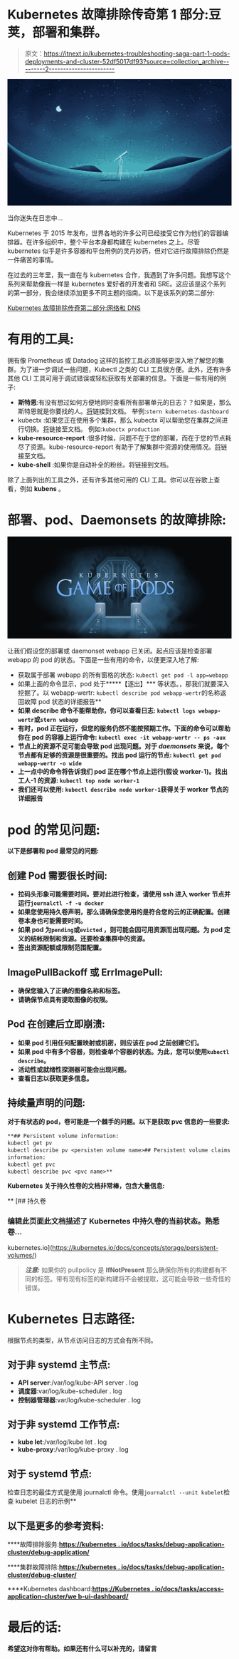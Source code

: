 # Kubernetes 故障排除传奇第 1 部分:豆荚，部署和集群。

> 原文：<https://itnext.io/kubernetes-troubleshooting-saga-part-1-pods-deployments-and-cluster-52df5017df93?source=collection_archive---------2----------------------->

![](img/e2b65601749b1eec9ed7283587de13c9.png)

当你迷失在日志中…

Kubernetes 于 2015 年发布，世界各地的许多公司已经接受它作为他们的容器编排器。在许多组织中，整个平台本身都构建在 kubernetes 之上。尽管 kubernetes 似乎是许多容器和平台用例的灵丹妙药，但对它进行故障排除仍然是一件痛苦的事情。

在过去的三年里，我一直在与 kubernetes 合作，我遇到了许多问题。我想写这个系列来帮助像我一样是 kubernetes 爱好者的开发者和 SRE。这应该是这个系列的第一部分，我会继续添加更多不同主题的指南。以下是该系列的第二部分:

[Kubernetes 故障排除传奇第二部分:网络和 DNS](https://medium.com/@krishna.sharma1408/kubernetes-troubleshooting-saga-part-2-networking-and-dns-connectivity-7f11013f6148)

# 有用的工具:

拥有像 Prometheus 或 Datadog 这样的监控工具必须能够更深入地了解您的集群。为了进一步调试一些问题，Kubectl 之类的 CLI 工具很方便。此外，还有许多其他 CLI 工具可用于调试错误或轻松获取有关部署的信息。下面是一些有用的例子:

*   **斯特恩**:有没有想过如何方便地同时查看所有部署单元的日志？？如果是，那么斯特恩就是你要找的人。[将](https://github.com/wercker/stern)链接到文档。
    举例:`stern kubernetes-dashboard`
*   kubectx :如果您正在使用多个集群，那么 kubectx 可以帮助您在集群之间进行切换。[将](https://github.com/ahmetb/kubectx)链接至文档。
    例如:`kubectx production`
*   **kube-resource-report** :很多时候，问题不在于您的部署，而在于您的节点耗尽了资源。kube-resource-report 有助于了解集群中资源的使用情况。[将](https://github.com/hjacobs/kube-resource-report)链接至文档。
*   **kube-shell** :如果你是自动补全的粉丝。将链接到文档。

除了上面列出的工具之外，还有许多其他可用的 CLI 工具。你可以在谷歌上查看，例如 **kubens** 。

# 部署、pod、Daemonsets 的故障排除:

![](img/fbdd15e82befc9062fef0ad12b502413.png)

让我们假设您的部署或 daemonset webapp 已关闭。起点应该是检查部署 webapp 的 pod 的状态。下面是一些有用的命令，以便更深入地了解:

*   获取属于部署 webapp 的所有窗格的状态:
    `kubectl get pod -l app=webapp`
*   如果上面的命令显示，pod 处于*****【逐出】*** 等状态。，那我们就要深入挖掘了。以 webapp-wertr:
    `kubectl describe pod webapp-wertr`的名称返回故障 pod 状态的详细报告**
*   **如果 describe 命令不能帮助你，你可以查看日志:
    `kubectl logs webapp-wertr`或`stern webapp`**
*   **有时，pod 正在运行，但您的服务仍然不能按预期工作。下面的命令可以帮助你在 pod 的容器上运行命令:
    `kubectl exec -it webapp-wertr -- ps -aux`**
*   **节点上的资源不足可能会导致 pod 出现问题。对于 ***daemonsets*** 来说，每个节点都有足够的资源是很重要的。找出 pod 运行的节点:
    `kubectl get pod webapp-wertr -o wide`**
*   **上一点中的命令将告诉我们 pod 正在哪个节点上运行(假设 worker-1)。找出工人-1 的资源:
    `kubectl top node worker-1`**
*   **我们还可以使用:
    `kubectl describe node worker-1`获得关于 worker 节点的详细报告**

# **pod 的常见问题:**

**以下是部署和 pod 最常见的问题:**

## **创建 Pod 需要很长时间:**

*   **拉码头形象可能需要时间。要对此进行检查，请使用 ssh 进入 worker 节点并运行`journalctl -f -u docker`**
*   **如果您使用持久卷声明，那么请确保您使用的是符合您的云的正确配置。创建卷本身也可能需要时间。**
*   **如果 pod 为`pending`或`evicted` ，则可能会因可用资源而出现问题。为 pod 定义的结帐限制和资源。还要检查集群中的资源。**
*   **签出资源配额或限制范围配置。**

## **ImagePullBackoff 或 ErrImagePull:**

*   **确保您输入了正确的图像名称和标签。**
*   **请确保节点具有提取图像的权限。**

## **Pod 在创建后立即崩溃:**

*   **如果 pod 引用任何配置映射或机密，则应该在 pod 之前创建它们。**
*   **如果 pod 中有多个容器，则检查单个容器的状态。为此，您可以使用`kubectl describe`。**
*   **活动性或就绪性探测器可能会出现问题。**
*   **查看日志以获取更多信息。**

## **持续量声明的问题:**

**对于有状态的 pod，卷可能是一个棘手的问题。以下是获取 pvc 信息的一些要求:**

```
**## Persistent volume information:
kubectl get pv
kubectl describe pv <persisten volume name>## Persistent volume claims information:
kubectl get pvc
kubectl describe pvc <pvc name>**
```

**Kubernetes 关于持久性卷的文档非常棒，包含大量信息:**

**[](https://kubernetes.io/docs/concepts/storage/persistent-volumes/) [## 持久卷

### 编辑此页面此文档描述了 Kubernetes 中持久卷的当前状态。熟悉卷…

kubernetes.io](https://kubernetes.io/docs/concepts/storage/persistent-volumes/) 

> ***注意:*** 如果你的 pullpolicy 是 **IfNotPresent** 那么确保你所有的构建都有不同的标签。带有现有标签的新构建将不会被提取，这可能会导致一些奇怪的错误。

# Kubernetes 日志路径:

根据节点的类型，从节点访问日志的方式会有所不同。

## 对于非 systemd 主节点:

*   **API server**:/var/log/kube-API server . log
*   **调度器**:var/log/kube-scheduler . log
*   **控制器管理器**:var/log/kube-scheduler . log

## 对于非 systemd 工作节点:

*   **kube let**:/var/log/kube let . log
*   **kube-proxy**:/var/log/kube-proxy . log

## 对于 systemd 节点:

检查日志的最佳方式是使用 journalctl 命令。使用`journalctl --unit kubelet`检查 kubelet 日志的示例** 

## **以下是更多的参考资料:**

****故障排除服务:**[https://kubernetes . io/docs/tasks/debug-application-cluster/debug-application/](https://kubernetes.io/docs/tasks/debug-application-cluster/debug-application/)**

****集群故障排除:**[https://kubernetes . io/docs/tasks/debug-application-cluster/debug-cluster/](https://kubernetes.io/docs/tasks/debug-application-cluster/debug-cluster/)**

****Kubernetes dashboard:**[https://Kubernetes . io/docs/tasks/access-application-cluster/we b-ui-dashboard/](https://kubernetes.io/docs/tasks/access-application-cluster/web-ui-dashboard/)**

# **最后的话:**

**希望这对你有帮助。如果还有什么可以补充的，请留言**